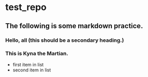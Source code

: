 # test_repo

## The following is some markdown practice.

### Hello, all (this should be a secondary heading.)

### This is Kyna the Martian. 

* first item in list
* second item in list

